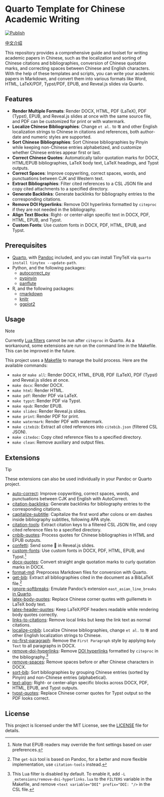 # Quarto Template for Chinese Academic Writing

[![Publish](https://github.com/TomBener/quarto-chinese/actions/workflows/quarto-publish.yml/badge.svg)](https://github.com/TomBener/quarto-chinese/actions/workflows/quarto-publish.yml)

[中文介绍](https://sspai.com/post/97056)

This repository provides a comprehensive guide and toolset for writing academic
papers in Chinese, such as the localization and sorting of Chinese citations and
bibliographies, conversion of Chinese quotation marks, and correcting spaces between
Chinese and English characters. With the help of these templates and scripts,
you can write your academic papers in Markdown, and convert them into various
formats like Word, HTML, LaTeX/PDF, Typst/PDF, EPUB, and Reveal.js slides via Quarto.

## Features

- **Render Multiple Formats**: Render DOCX, HTML, PDF (LaTeX), PDF (Typst), EPUB, and Reveal.js slides at once with the same source file, and PDF can be customized for print or with watermark.
- **Localize Chinese Bibliographies**: Change `et al.` to `等` and other English localization strings to Chinese in citations and references, both author-date and numeric styles are supported.
- **Sort Chinese Bibliographies**: Sort Chinese bibliographies by Pinyin while keeping non-Chinese entries alphabetized, and customize whether Chinese entries appear first or last.
- **Correct Chinese Quotes**: Automatically tailor quotation marks for DOCX, HTML/EPUB bibliographies, LaTeX body text, LaTeX headings, and Typst outputs.
- **Correct Spaces**: Improve copywriting, correct spaces, words, and punctuations between CJK and Western text.
- **Extract Bibliographies**: Filter cited references to a CSL JSON file and copy cited attachments to a specified directory.
- **Generate Backlinks**: Generate backlinks for bibliography entries to the corresponding citations.
- **Remove DOI Hyperlinks**: Remove DOI hyperlinks formatted by `citeproc` if they are not needed in the bibliography.
- **Align Text Blocks**: Right- or center-align specific text in DOCX, PDF, HTML, EPUB, and Typst.
- **Custom Fonts**: Use custom fonts in DOCX, PDF, HTML, EPUB, and Typst.

## Prerequisites

- [Quarto](https://quarto.org), with [Pandoc](https://pandoc.org) included, and
  you can install TinyTeX via `quarto install tinytex --update-path`.
- Python, and the following packages:
  - [autocorrect_py](https://github.com/huacnlee/autocorrect/tree/main/autocorrect-py)
  - [pypinyin](https://github.com/mozillazg/python-pinyin)
  - [panflute](https://github.com/sergiocorreia/panflute)
- R, and the following packages:
  - [rmarkdown](https://github.com/rstudio/rmarkdown)
  - [knitr](https://github.com/yihui/knitr)
  - [ggplot2](https://github.com/tidyverse/ggplot2)

## Usage

> [!NOTE]
> Currently [Lua filters](https://github.com/quarto-dev/quarto-cli/issues/7888) cannot be run after `citeproc` in Quarto.
> As a workaround, some extensions are run on the command line in the Makefile. This can be improved in the future.

This project uses a [Makefile](Makefile) to manage the build process. Here are the available commands:

- `make` or `make all`: Render DOCX, HTML, EPUB, PDF (LaTeX), PDF (Typst) and Reveal.js slides at once.
- `make docx`: Render DOCX.
- `make html`: Render HTML.
- `make pdf`: Render PDF via LaTeX.
- `make typst`: Render PDF via Typst.
- `make epub`: Render EPUB.
- `make slides`: Render Reveal.js slides.
- `make print`: Render PDF for print.
- `make watermark`: Render PDF with watermark.
- `make citebib`: Extract all cited references into `citebib.json` (filtered CSL JSON).
- `make citedoc`: Copy cited reference files to a specified directory.
- `make clean`: Remove auxiliary and output files.

## Extensions

> [!TIP]
> These extensions can also be used individually in your Pandoc or Quarto project.

- [auto-correct](_extensions/auto-correct.py): Improve copywriting, correct spaces, words, and punctuations between CJK and English with AutoCorrect.
- [citation-backlinks](_extensions/citation-backlinks.lua): Generate backlinks for bibliography entries to the corresponding citations.
- [capitalize-subtitle](_extensions/capitalize-subtitle.lua): Capitalize the first word after colons or em dashes inside bibliography subtitles, following APA style.
- [citation-tools](_extensions/citation-tools.py): Extract citation keys to a filtered CSL JSON file, and copy cited reference files to a specified directory.
- [cnbib-quotes](_extensions/cnbib-quotes.lua): Process quotes for Chinese bibliographies in HTML and EPUB outputs.
- [confetti](_extensions/confetti/): Send some 🎊 in Reveal.js slides.
- [custom-fonts](_extensions/custom-fonts/): Use custom fonts in DOCX, PDF, HTML, EPUB, and Typst.[^epub]
- [docx-quotes](_extensions/docx-quotes/): Convert straight angle quotation marks to curly quotation marks in DOCX.
- [format-md](_extensions/format-md.py): Preprocess Markdown files for conversion with Quarto.
- [get-bib](_extensions/get-bib.lua): Extract all bibliographies cited in the document as a BibLaTeX file.[^bib]
- [ignore-softbreaks](_extensions/ignore-softbreaks/): Emulate Pandoc’s extension `east_asian_line_breaks` [in Quarto](https://github.com/quarto-dev/quarto-cli/issues/8520).
- [latex-body-quotes](_extensions/latex-body-quotes/): Replace Chinese corner quotes with guillemets in LaTeX body text.
- [latex-header-quotes](_extensions/latex-header-quotes/): Keep LaTeX/PDF headers readable while rendering body quotes correctly.
- [links-to-citations](_extensions/links-to-citations/): Remove local links but keep the link text as normal citations.
- [localize-cnbib](_extensions/localize-cnbib.lua): Localize Chinese bibliographies, change `et al.` to `等` and other English localization strings to Chinese.
- [no-first-paragraph](_extensions/no-first-paragraph/): Remove the `First Paragraph` style by applying `Body Text` to all paragraphs in DOCX.
- [remove-doi-hyperlinks](_extensions/remove-doi-hyperlinks.lua): Remove [DOI hyperlinks](https://github.com/jgm/pandoc/issues/10393) formatted by `citeproc` in the bibliography.[^doi]
- [remove-spaces](_extensions/remove-spaces/): Remove spaces before or after Chinese characters in DOCX.
- [sort-bib](_extensions/sort-bib.py): Sort bibliographies by grouping Chinese entries (sorted by Pinyin) and non-Chinese entries (alphabetical).
- [text-align](_extensions/text-align/): Right- or center-align specific blocks across DOCX, PDF, HTML, EPUB, and Typst outputs.
- [typst-quotes](_extensions/typst-quotes/): Replace Chinese corner quotes for Typst output so the PDF looks correct.

## License

This project is licensed under the MIT License, see the [LICENSE](LICENSE) file for details.

[^bib]: The `get-bib` tool is based on Pandoc, for a better and more flexible implementation, use `citation-tools` instead.
[^doi]: This Lua filter is disabled by default. To enable it, add `-L _extensions/remove-doi-hyperlinks.lua` to the `FILTERS` variable in the Makefile, and remove `<text variable="DOI" prefix="DOI: "/>` in the CSL file.
[^epub]: Note that EPUB readers may override the font settings based on user preferences.
